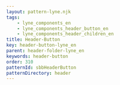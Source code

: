 ```yaml
---
layout: pattern-lyne.njk
tags: 
    - lyne_components_en
    - lyne_components_header_button_en
    - lyne_components_header_children_en
title: Header-Button
key: header-button-lyne_en
parent: header-folder-lyne_en
keywords: header-button
order: 310
patternId: sbbHeaderButton
patternDirectory: header
---
```


